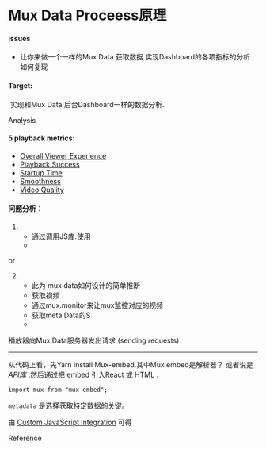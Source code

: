 # Mux Data Proceess原理

#### issues
- 让你来做一个一样的Mux Data 获取数据 实现Dashboard的各项指标的分析  如何复现

#### Target: 

​		实现和Mux Data 后台Dashboard一样的数据分析.

~~Analysis~~

#### 5 playback metrics:

- [Overall Viewer Experience](https://docs.mux.com/guides/data/overall-viewer-experience-metric)
- [Playback Success](https://docs.mux.com/guides/data/playback-success-metric)
- [Startup Time](https://docs.mux.com/guides/data/startup-time-metric)
- [Smoothness](https://docs.mux.com/guides/data/smoothness-metric)
- [Video Quality](https://docs.mux.com/guides/data/video-quality-metric)

#### 问题分析：

1.  
	- 通过调用JS库.使用
	-   

or

2. - 此为 mux data如何设计的简单推断
   - 获取视频
   - 通过mux.monitor来让mux监控对应的视频 
   - 获取meta Data的S
   - 



播放器向Mux Data服务器发出请求 (sending requests)

-----



从代码上看，先Yarn install Mux-embed.其中Mux embed是解析器？ 或者说是*API库*  .然后通过把 embed 引入React  或 HTML .  

`import mux from "mux-embed"; `



`metadata` 是选择获取特定数据的关键。

由 [Custom JavaScript integration](https://docs.mux.com/guides/data/custom-javascript-integration#include-the-mux-embed-library) 可得



Reference
